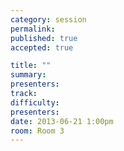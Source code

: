 ```yaml
---
category: session
permalink:
published: true
accepted: true

title: ""
summary:
presenters:
track:
difficulty:
presenters: 
date: 2013-06-21 1:00pm
room: Room 3
---
```

